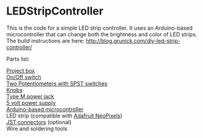 LEDStripController
==================

This is the code for a simple LED strip controller. It uses an Arduino-based microcontroller that can change both the brightness and color of LED strips. The build instructions are here: http://blog.grunick.com/diy-led-strip-controller/

Parts list:

[Project box](http://www.radioshack.com/product/index.jsp?productId=2062298)  
[On/Off switch](http://www.radioshack.com/product/index.jsp?productId=3097458)  
[Two Potentiometers with SPST switches](http://www.radioshack.com/product/index.jsp?productId=2062298)  
[Knobs](http://www.radioshack.com/product/index.jsp?productId=2103791)  
[Type M power jack](http://www.radioshack.com/product/index.jsp?productId=2102486)   
[5 volt power supply](http://www.radioshack.com/product/index.jsp?productId=21779296)  
[Arduino-based microcontroller](https://www.pjrc.com/store/teensy.html)  
LED strip (compatible with [Adafruit NeoPixels](http://www.adafruit.com/products/1461))  
[JST connectors](http://www.adafruit.com/products/1663) (optional)  
Wire and soldering tools  
